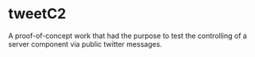 tweetC2
=======

A proof-of-concept work that had the purpose to test the controlling of 
a server component via public twitter messages.
